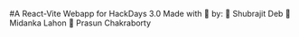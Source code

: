 #A React-Vite Webapp for HackDays 3.0
Made with :sparkling_heart: by: 
:small_blue_diamond: Shubrajit Deb
:small_blue_diamond: Midanka Lahon
:small_blue_diamond: Prasun Chakraborty
